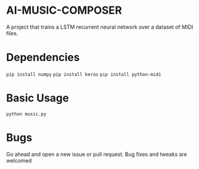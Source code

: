 # AI-MUSIC-COMPOSER


A project that trains a LSTM recurrent neural network over a dataset of MIDI files.


# Dependencies

`pip install numpy`
`pip install keras`
`pip install python-midi`


# Basic Usage

`python music.py`


# Bugs

Go ahead and open a new issue or pull request. Bug fixes and tweaks are welcomed